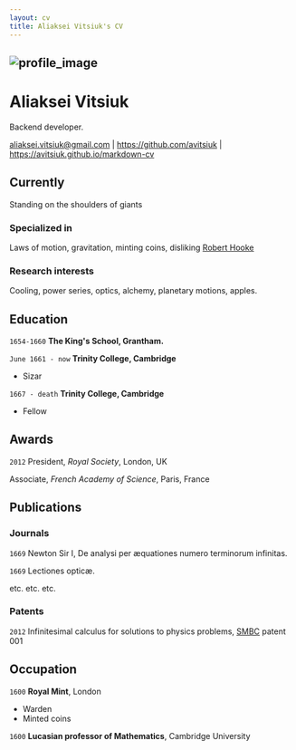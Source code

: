 ```yaml
---
layout: cv
title: Aliaksei Vitsiuk's CV
---
```

## ![profile_image](profile.jpeg)

# Aliaksei Vitsiuk

Backend developer.

<div id="webaddress">
<a href="aliaksei.vitsiuk@gmail.com">aliaksei.vitsiuk@gmail.com</a>  
| <a href="https://github.com/avitsiuk">https://github.com/avitsiuk</a>  
| <a href="https://avitsiuk.github.io/markdown-cv/">https://avitsiuk.github.io/markdown-cv</a>
</div>

## Currently

Standing on the shoulders of giants

### Specialized in

Laws of motion, gravitation, minting coins, disliking [Robert Hooke](http://en.wikipedia.org/wiki/Robert_Hooke)

### Research interests

Cooling, power series, optics, alchemy, planetary motions, apples.

## Education

`1654-1660`
__The King's School, Grantham.__

`June 1661 - now`
__Trinity College, Cambridge__

- Sizar

`1667 - death`
__Trinity College, Cambridge__

- Fellow

## Awards

`2012`
President, *Royal Society*, London, UK

Associate, *French Academy of Science*, Paris, France

## Publications

<!-- A list is also available [online](http://scholar.google.co.uk/citations?user=LTOTl0YAAAAJ) -->

### Journals

`1669`
Newton Sir I, De analysi per æquationes numero terminorum infinitas. 

`1669`
Lectiones opticæ.

etc. etc. etc.

### Patents

`2012`
Infinitesimal calculus for solutions to physics problems, [SMBC](http://www.techdirt.com/articles/20121011/09312820678/if-patents-had-been-around-time-newton.shtml) patent 001

## Occupation

`1600`
__Royal Mint__, London

- Warden
- Minted coins

`1600`
__Lucasian professor of Mathematics__, Cambridge University

<!-- ### Footer

Last updated: Jan 2025 -->
